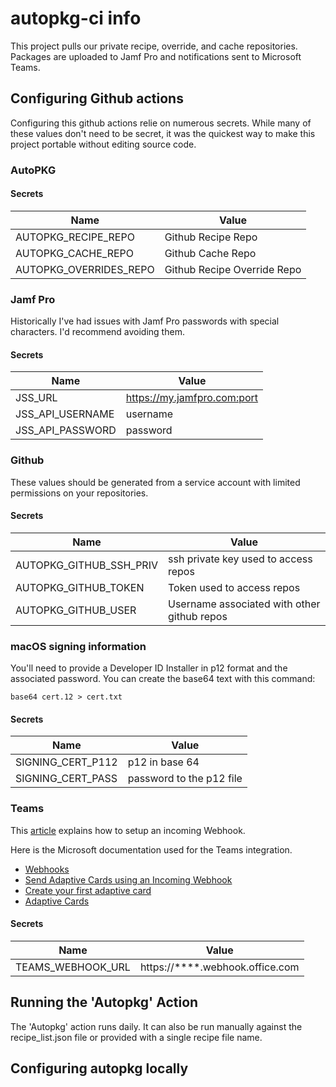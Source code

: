 # autopkg-ci info

This project pulls our private recipe, override, and cache repositories. Packages are 
uploaded to Jamf Pro and notifications sent to Microsoft Teams. 

## Configuring Github actions

Configuring this github actions relie on numerous secrets. While many of these values don't 
need to be secret, it was the quickest way to make this project portable without editing 
source code. 

### AutoPKG

#### Secrets
| Name                    | Value                       |
| ----------------------- | --------------------------- |
| AUTOPKG_RECIPE_REPO     | Github Recipe Repo          |
| AUTOPKG_CACHE_REPO      | Github Cache Repo           |
| AUTOPKG_OVERRIDES_REPO  | Github Recipe Override Repo |

### Jamf Pro

Historically I've had issues with Jamf Pro passwords with special characters. I'd 
recommend avoiding them. 

#### Secrets
| Name                    | Value                        |
| ----------------------- | ---------------------------- |
| JSS_URL                 | https://my.jamfpro.com:port  |
| JSS_API_USERNAME        | username                     |
| JSS_API_PASSWORD        | password                     |


### Github

These values should be generated from a service account with limited permissions on your 
repositories. 

#### Secrets
| Name                    | Value                                          |
| ----------------------- | ---------------------------------------------- |
| AUTOPKG_GITHUB_SSH_PRIV | ssh private key used to access repos           |
| AUTOPKG_GITHUB_TOKEN    | Token used to access repos                     |
| AUTOPKG_GITHUB_USER     | Username associated with other github repos    |

### macOS signing information

You'll need to provide a Developer ID Installer in p12 format and the associated password.
You can create the base64 text with this command:

`base64 cert.12 > cert.txt`

#### Secrets
| Name                    | Value                    |
| ----------------------- | ------------------------ |
| SIGNING_CERT_P112       | p12 in base 64           |
| SIGNING_CERT_PASS       | password to the p12 file |

### Teams

This [article](https://techcommunity.microsoft.com/t5/microsoft-365-pnp-blog/how-to-configure-and-use-incoming-webhooks-in-microsoft-teams/ba-p/2051118) explains how to setup an incoming Webhook. 

Here is the Microsoft documentation used for the Teams integration.
* [Webhooks](https://docs.microsoft.com/en-us/microsoftteams/platform/webhooks-and-connectors/how-to/add-incoming-webhook?WT.mc_id=m365-12509-rwilliams)
* [Send Adaptive Cards using an Incoming Webhook](https://docs.microsoft.com/en-us/microsoftteams/platform/webhooks-and-connectors/how-to/connectors-using?tabs=cURL#send-adaptive-cards-using-an-incoming-webhook)
* [Create your first adaptive card](https://docs.microsoft.com/en-us/power-automate/create-adaptive-cards)
* [Adaptive Cards](https://adaptivecards.io)

#### Secrets 
| Name                    | Value                                                        |
| ----------------------- | ------------------------------------------------------------ |
| TEAMS_WEBHOOK_URL       | https://****.webhook.office.com                              |


## Running the 'Autopkg' Action

The 'Autopkg' action runs daily. It can also be run manually against the recipe_list.json 
file or provided with a single recipe file name.


## Configuring autopkg locally








